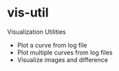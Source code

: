 # vis-util
Visualization Utilities

- Plot a curve from log file
- Plot multiple curves from log files
- Visualize images and difference

